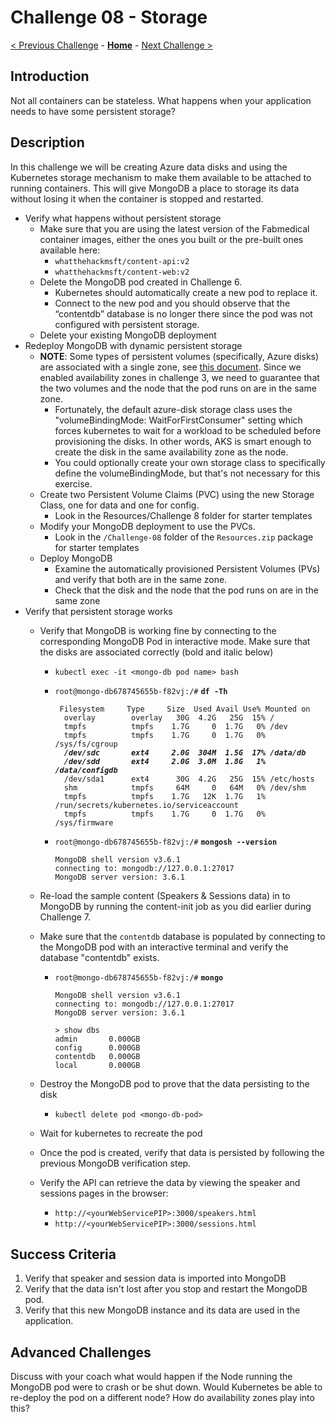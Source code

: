 # Challenge 08 - Storage

[< Previous Challenge](./Challenge-07.md) - **[Home](../README.md)** - [Next Challenge >](./Challenge-10.md)

## Introduction

Not all containers can be stateless. What happens when your application needs to have some persistent storage? 

## Description

In this challenge we will be creating Azure data disks and using the Kubernetes storage mechanism to make them available to be attached to running containers. This will give MongoDB a place to storage its data without losing it when the container is stopped and restarted.

- Verify what happens without persistent storage
	- Make sure that you are using the latest version of the Fabmedical container images, either the ones you built or the pre-built ones available here:
		- `whatthehackmsft/content-api:v2`
		- `whatthehackmsft/content-web:v2`
	- Delete the MongoDB pod created in Challenge 6. 
		- Kubernetes should automatically create a new pod to replace it. 
		- Connect to the new pod and you should observe that the “contentdb” database is no longer there since the pod was not configured with persistent storage.
	- Delete your existing MongoDB deployment
- Redeploy MongoDB with dynamic persistent storage
	- **NOTE**: Some types of persistent volumes (specifically, Azure disks) are associated with a single zone, see [this document](https://docs.microsoft.com/en-us/azure/aks/availability-zones#azure-disks-limitations). Since we enabled availability zones in challenge 3, we need to guarantee that the two volumes and the node that the pod runs on are in the same zone.  
    	- Fortunately, the default azure-disk storage class uses the "volumeBindingMode: WaitForFirstConsumer" setting which forces kubernetes to wait for a workload to be scheduled before provisioning the disks.  In other words, AKS is smart enough to create the disk in the same availability zone as the node.
    	- You could optionally create your own storage class to specifically define the volumeBindingMode, but that's not necessary for this exercise.
	- Create two Persistent Volume Claims (PVC) using the new Storage Class, one for data and one for config.
    	- Look in the Resources/Challenge 8 folder for starter templates
	- Modify your MongoDB deployment to use the PVCs.
    	- Look in the `/Challenge-08` folder of the `Resources.zip` package for starter templates
	- Deploy MongoDB
		- Examine the automatically provisioned Persistent Volumes (PVs) and verify that both are in the same zone.
		- Check that the disk and the node that the pod runs on are in the same zone
- Verify that persistent storage works
	- Verify that MongoDB is working fine by connecting to the corresponding MongoDB Pod in interactive mode. Make sure that the disks are associated correctly (bold and italic below)

		- `kubectl exec -it <mongo-db pod name> bash`
		- `root@mongo-db678745655b-f82vj:/#` **`df -Th`**
			<pre><code>	Filesystem     Type     Size  Used Avail Use% Mounted on
			overlay        overlay   30G  4.2G   25G  15% /
			tmpfs          tmpfs    1.7G     0  1.7G   0% /dev
			tmpfs          tmpfs    1.7G     0  1.7G   0% /sys/fs/cgroup
			<b><i>/dev/sdc       ext4     2.0G  304M  1.5G  17% /data/db
			/dev/sdd       ext4     2.0G  3.0M  1.8G   1% /data/configdb</i></b>
			/dev/sda1      ext4      30G  4.2G   25G  15% /etc/hosts
			shm            tmpfs     64M     0   64M   0% /dev/shm
			tmpfs          tmpfs    1.7G   12K  1.7G   1% /run/secrets/kubernetes.io/serviceaccount
			tmpfs          tmpfs    1.7G     0  1.7G   0% /sys/firmware</code></pre>

		- `root@mongo-db678745655b-f82vj:/#` **`mongosh --version`**
			```
			MongoDB shell version v3.6.1
			connecting to: mongodb://127.0.0.1:27017
			MongoDB server version: 3.6.1
			```

	- Re-load the sample content (Speakers & Sessions data) in to MongoDB by running the content-init job as you did earlier during Challenge 7.
	- Make sure that the `contentdb` database is populated by connecting to the MongoDB pod with an interactive terminal and verify the database "contentdb" exists.
		- `root@mongo-db678745655b-f82vj:/#` **`mongo`**
			```
			MongoDB shell version v3.6.1
			connecting to: mongodb://127.0.0.1:27017
			MongoDB server version: 3.6.1
			
			> show dbs
			admin       0.000GB
			config      0.000GB
			contentdb   0.000GB
			local       0.000GB
			```

	- Destroy the MongoDB pod to prove that the data persisting to the disk 
		- `kubectl delete pod <mongo-db-pod>`
	- Wait for kubernetes to recreate the pod
	- Once the pod is created, verify that data is persisted by following the previous MongoDB verification step.
	- Verify the API can retrieve the data by viewing the speaker and sessions pages in the browser: 
		- `http://<yourWebServicePIP>:3000/speakers.html`
		- `http://<yourWebServicePIP>:3000/sessions.html`

## Success Criteria

1. Verify that speaker and session data is imported into MongoDB
1. Verify that the data isn't lost after you stop and restart the MongoDB pod.
1. Verify that this new MongoDB instance and its data are used in the application.

## Advanced Challenges 

Discuss with your coach what would happen if the Node running the MongoDB pod were to crash or be shut down.  Would Kubernetes be able to re-deploy the pod on a different node?  How do availability zones play into this?
